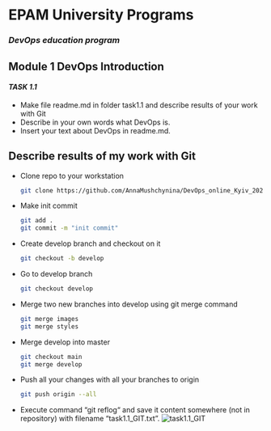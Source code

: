 # EPAM University Programs
### _DevOps education program_
## Module 1 DevOps Introduction
#### _TASK 1.1_

- Make file readme.md in folder task1.1 and describe results of your work 
with Git
- Describe in your own words what DevOps is.
- Insert your text about DevOps in readme.md.

## Describe results of my work with Git

- Clone repo to your workstation

   ```sh 
   git clone https://github.com/AnnaMushchynina/DevOps_online_Kyiv_2022Q1Q2.git
    ```
- Make init commit
    ```sh 
    git add .
    git commit -m "init commit"
    ```
- Create develop branch and checkout on it
    ```sh 
    git checkout -b develop
    ```
- Go to develop branch
    ```sh 
    git checkout develop
    ```
- Merge two new branches into develop using git merge command
    ```sh 
    git merge images
    git merge styles
    ```
- Merge develop into master
    ```sh 
    git checkout main
    git merge develop
    ```
- Push all your changes with all your branches to origin
    ```sh 
    git push origin --all
    ```
- Execute command “git reflog“ and save it content somewhere (not in 
repository) with filename “task1.1_GIT.txt”.
![task1.1_GIT](https://github.com/AnnaMushchynina/DevOps_online_Kyiv_2022Q1Q2/blob/main/m1/task1.1/images/task1.1_Git.PNG)

